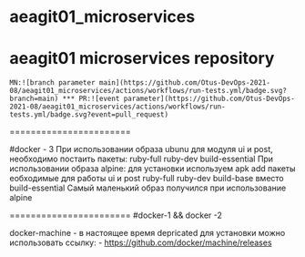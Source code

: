 # aeagit01_microservices
aeagit01 microservices repository
=======================
    MN:![branch parameter main](https://github.com/Otus-DevOps-2021-08/aeagit01_microservices/actions/workflows/run-tests.yml/badge.svg?branch=main) *** PR:![event parameter](https://github.com/Otus-DevOps-2021-08/aeagit01_microservices/actions/workflows/run-tests.yml/badge.svg?event=pull_request)
=======================

#docker - 3
При использовании образа ubunu для модуля ui и post, необходимо постаить пакеты:
     ruby-full
     ruby-dev
     build-essential
При использовании образа alpine:
    для установки используем apk add
    пакеты еобходимые для работы ui и post
     ruby-full
     ruby-dev
     build-base вместо build-essential
Самый маленький образ получился при использование alpine

=======================
#docker-1 && docker -2

docker-machine - в настоящее время depricated для установки можно использовать ссылку:
    - https://github.com/docker/machine/releases
